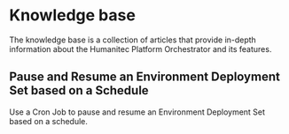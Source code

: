 # Knowledge base

The knowledge base is a collection of articles that provide in-depth information about the Humanitec Platform Orchestrator and its features.

## Pause and Resume an Environment Deployment Set based on a Schedule

Use a Cron Job to pause and resume an Environment Deployment Set based on a schedule.
